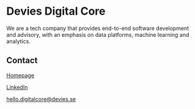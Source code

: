 # Devies Digital Core

We are a tech company that provides end-to-end software development and advisory, with an emphasis on data platforms, machine learning and analytics.

## Contact

[Homepage](https://www.devies.se/)

[LinkedIn](https://www.linkedin.com/company/devies-digital-core)

[hello.digitalcore@devies.se](mailto:hello.digitalcore@devies.se)
